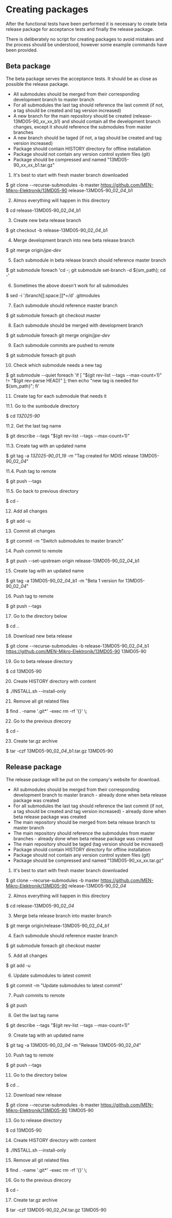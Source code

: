 # Creating packages

After the functional tests have been performed it is necessary to create beta release package for acceptance tests and finally the release package.

There is deliberately no script for creating packages to avoid mistakes and the process should be understood, however some example commands have been provided.

## Beta package

The beta package serves the acceptance tests. It should be as close as possible the release package.

- All submodules should be merged from their corresponding development branch to master branch
- For all submodules the last tag should reference the last commit (if not, a tag should be created and tag version increased)
- A new branch for the main repository should be created (release-13MD05-90_xx_xx_b1) and should contain all the development branch changes, except it should reference the submodules from master branches
- A new branch should be taged (if not, a tag should be created and tag version increased)
- Package should contain HISTORY directory for offline installation
- Package should not contain any version control system files (git)
- Package should be compressed and named "13MD05-90_xx_xx_b1.tar.gz"


1. It's best to start with fresh master branch downloaded

$ git clone --recurse-submodules -b master https://github.com/MEN-Mikro-Elektronik/13MD05-90 release-13MD05-90_02\_*04*\_b1

2. Almos everything will happen in this directory

$ cd release-13MD05-90_02\_*04*\_b1

3. Create new beta release branch

$ git checkout -b release-13MD05-90_02\_*04*\_b1

4. Merge development branch into new beta release branch

$ git merge origin/*jpe-dev*

5. Each submodule in beta release branch should reference master branch

$ git submodule foreach 'cd -; git submodule set-branch -d ${sm_path}; cd -'

6. Sometimes the above doesn't work for all submodules

$ sed -i '/branch[[:space:]]*=/d' .gitmodules

7. Each submodule should reference master branch

$ git submodule foreach git checkout master

8. Each submodule should be merged with development branch

$ git submodule foreach git merge origin/*jpe-dev*

9. Each submodule commits are pushed to remote

$ git submodule foreach git push

10. Check which submodule needs a new tag

$ git submodule --quiet foreach 'if [ "$(git rev-list --tags --max-count=1)" != "$(git rev-parse HEAD)" ]; then echo "new tag is needed for ${sm_path}"; fi' 

11. Create tag for each submodule that needs it

11.1. Go to the sumbodule directory

$ cd *13Z025-90*

11.2. Get the last tag name

$ git describe --tags "$(git rev-list --tags --max-count=1)"

11.3. Create tag with an updated name

$ git tag -a *13Z025-90_01_19* -m "Tag created for MDIS release 13MD05-90_02_*04*"

11.4. Push tag to remote

$ git push --tags

11.5. Go back to previous directory

$ cd -

12. Add all changes

$ git add -u

13. Commit all changes

$ git commit -m "Switch submodules to master branch"

14. Push commit to remote

$ git push --set-upstream origin release-13MD05-90_02\_*04*\_b1

15. Create tag with an updated name

$ git tag -a 13MD05-90_02\_*04*\_b1 -m "Beta 1 version for 13MD05-90_02\_*04*"

16. Push tag to remote

$ git push --tags

17. Go to the directory below

$ cd ..

18. Download new beta release

$ git clone --recurse-submodules -b release-13MD05-90_02\_*04*\_b1 https://github.com/MEN-Mikro-Elektronik/13MD05-90 13MD05-90

19. Go to beta release directory

$ cd 13MD05-90

20. Create HISTORY directory with content

$ ./INSTALL.sh --install-only

21. Remove all git related files

$ find . -name '.git*' -exec rm -rf '{}' \\;

22. Go to the previous direcory

$ cd -

23. Create tar.gz archive

$ tar -czf 13MD05-90_02\_*04*\_b1.tar.gz 13MD05-90

## Release package

The release package will be put on the company's website for download.

- All submodules should be merged from their corresponding development branch to master branch - already done when beta release package was created
- For all submodules the last tag should reference the last commit (if not, a tag should be created and tag version increased) -  already done when beta release package was created
- The main repository should be merged from beta release branch to master branch
- The main repository should reference the submodules from master branches - already done when beta release package was created
- The main repository should be taged (tag version should be increased)
- Package should contain HISTORY directory for offline installation
- Package should not contain any version control system files (git)
- Package should be compressed and named "13MD05-90_xx_xx.tar.gz"


1. It's best to start with fresh master branch downloaded

$ git clone --recurse-submodules -b master https://github.com/MEN-Mikro-Elektronik/13MD05-90 release-13MD05-90_02\_*04*

2. Almos everything will happen in this directory

$ cd release-13MD05-90_02\_*04*

3. Merge beta release branch into master branch

$ git merge origin/release-13MD05-90_02\_*04_b1*

4. Each submodule should reference master branch

$ git submodule foreach git checkout master

5. Add all changes

$ git add -u

6. Update submodules to latest commit

$ git commit -m "Update submodules to latest commit"

7. Push commits to remote

$ git push

8. Get the last tag name

$ git describe --tags "$(git rev-list --tags --max-count=1)"

9. Create tag with an updated name

$ git tag -a 13MD05-90_02\_*04* -m "Release 13MD05-90_02\_*04*"

10. Push tag to remote

$ git push --tags

11. Go to the directory below

$ cd ..

12. Download new release

$ git clone --recurse-submodules -b master https://github.com/MEN-Mikro-Elektronik/13MD05-90 13MD05-90

13. Go to release directory

$ cd 13MD05-90

14. Create HISTORY directory with content

$ ./INSTALL.sh --install-only

15. Remove all git related files

$ find . -name '.git*' -exec rm -rf '{}' \\;

16. Go to the previous direcory

$ cd -

17. Create tar.gz archive

$ tar -czf 13MD05-90_02\_*04*.tar.gz 13MD05-90
